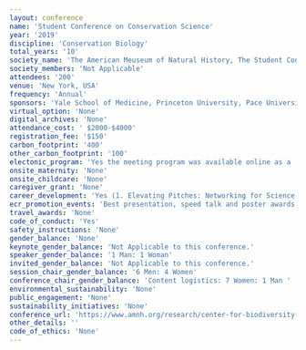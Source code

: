 ```yaml
---
layout: conference 
name: 'Student Conference on Conservation Science'
year: '2019'
discipline: 'Conservation Biology'
total_years: '10'
society_name: 'The American Meuseum of Natural History, The Student Conference on Conservation Science (SCCS) is the only international conference designed for graduate students, post-doctoral fellows, and early-career professionals pursuing or considering the field of conservation science.'
society_members: 'Not Applicable'
attendees: '200'
venue: 'New York, USA'
frequency: 'Annual'
sponsors: 'Yale School of Medicine, Princeton University, Pace University, Yale University Press Applied Biomathematics Oryx—The International Journal of Conservation; Fauna & Flora International, Cambridge University Press Society for Conservation Biology'
virtual_option: 'None'
digital_archives: 'None'
attendance_cost: ' $2000-$4000'
registration_fee: '$150'
carbon_footprint: '400'
other_carbon_footprint: '100'
electonic_program: 'Yes the meeting program was available online as a .pdf file on the conference website.'
onsite_maternity: 'None'
onsite_childcare: 'None'
caregiver_grant: 'None'
career_development: 'Yes (1. Elevating Pitches: Networking for Science and Academia  2. Fundraising 101: Tools and Strategies to Raise Funds Through Grants and Scholarships  3. The Relationship Between Poetry and Science 4. What Am I Doing with My Life? Career Planning for the Modern Conservationist)'
ecr_promotion_events: 'Best presentation, speed talk and poster awards also The Student Conference on Conservation Science (SCCS) is the only international conference designed for graduate students, post-doctoral fellows, and early-career professionals pursuing or considering the field of conservation science.'
travel_awards: 'None'
code_of_conduct: 'Yes'
safety_instructions: 'None'
gender_balance: 'None'
keynote_gender_balance: 'Not Applicable to this conference.'
speaker_gender_balance: '1 Man: 1 Woman'
invited_gender_balance: 'Not Applicable to this conference.'
session_chair_gender_balance: '6 Men: 4 Women'
conference_chair_gender_balance: 'Content logistics: 7 Women: 1 Man '
environmental_sustainability: 'None'
public_engagement: 'None'
sustainability_initiatives: 'None'
conference_url: 'https://www.amnh.org/research/center-for-biodiversity-conservation/convening-and-connecting/sccs-ny/sccs-ny-2019'
other_details: ''
code_of_ethics: 'None'
---
```

